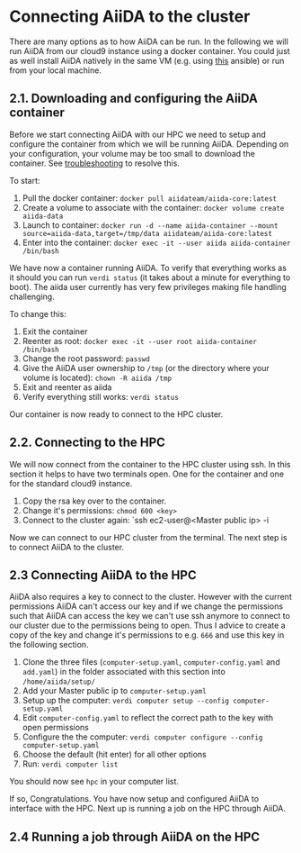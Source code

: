 # Connecting AiiDA to the cluster
There are many options as to how AiiDA can be run. In the following we will run AiiDA from our cloud9 instance using a docker container. You could just as well install AiiDA natively in the same VM (e.g. using [this](https://galaxy.ansible.com/marvel-nccr/aiida) ansible) or run from your local machine.

## 2.1. Downloading and configuring the AiiDA container
Before we start connecting AiiDA with our HPC we need to setup and configure the container from which we will be running AiiDA. Depending on your configuration, your volume may be too small to download the container. See [troubleshooting](../troubleshooting/troubleshooting.md) to resolve this.

To start:
1. Pull the docker container: `docker pull aiidateam/aiida-core:latest`  
2. Create a volume to associate with the container: `docker volume create aiida-data`
3. Launch to container: `docker run -d --name aiida-container --mount source=aiida-data,target=/tmp/data aiidateam/aiida-core:latest`
4. Enter into the container: `docker exec -it --user aiida aiida-container /bin/bash`

We have now a container running AiiDA. To verify that everything works as it should you can run `verdi status` (it takes about a minute for everything to boot). The aiida user currently has very few privileges making file handling challenging. 

To change this:
1. Exit the container
2. Reenter as root: `docker exec -it --user root aiida-container /bin/bash`
3. Change the root password: `passwd`
4. Give the AiiDA user ownership to `/tmp` (or the directory where your volume is located): `chown -R aiida /tmp`
5. Exit and reenter as aiida
6. Verify everything still works: `verdi status`

Our container is now ready to connect to the HPC cluster.

## 2.2. Connecting to the HPC 
We will now connect from the container to the HPC cluster using ssh. In this section it helps to have two terminals open. One for the container and one for the standard cloud9 instance. 

1. Copy the rsa key over to the container. 
2. Change it's permissions: `chmod 600 <key>`
3. Connect to the cluster again: `ssh ec2-user@\<Master public ip\> -i <path to key>

Now we can connect to our HPC cluster from the terminal. The next step is to connect AiiDA to the cluster.

## 2.3 Connecting AiiDA to the HPC 
AiiDA also requires a key to connect to the cluster. However with the current permissions AiiDA can't access our key and if we change the permissions such that AiiDA can access the key we can't use ssh anymore to connect to our cluster due to the permissions being to open. Thus I advice to create a copy of the key and change it's permissions to e.g. `666` and use this key in the following section.

1. Clone the three files (`computer-setup.yaml`, `computer-config.yaml` and `add.yaml`) in the folder associated with this section into `/home/aiida/setup/`
2. Add your Master public ip to `computer-setup.yaml`
3. Setup up the computer: `verdi computer setup --config computer-setup.yaml`
4. Edit `computer-config.yaml` to reflect the correct path to the key with open permissions
5. Configure the the computer: `verdi computer configure --config computer-setup.yaml`
6. Choose the default (hit enter) for all other options
7. Run: `verdi computer list`

You should now see `hpc` in your computer list.

If so, Congratulations. You have now setup and configured AiiDA to interface with the HPC. Next up is running a job on the HPC through AiiDA.

## 2.4 Running a job through AiiDA on the HPC
